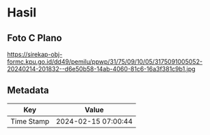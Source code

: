 # Hasil

## Foto C Plano

https://sirekap-obj-formc.kpu.go.id/dd49/pemilu/ppwp/31/75/09/10/05/3175091005052-20240214-201832--d6e50b58-14ab-4060-81c6-16a3f381c9b1.jpg


## Metadata

| Key        | Value               |
| ---------- | ------------------- |
| Time Stamp | 2024-02-15 07:00:44 |



